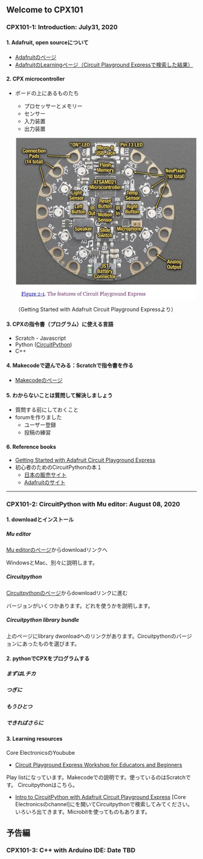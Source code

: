 ## Welcome to CPX101

### CPX101-1: Introduction: July31, 2020

#### 1. Adafruit, open sourceについて

- [Adafruitのページ](https://www.adafruit.com/)
- [AdafruitのLearningページ（Circuit Playground Expressで検索した結果）](https://learn.adafruit.com/search?q=circuit%2520playground%2520express)

#### 2. CPX microcontroller

- ボードの上にあるものたち
  - プロセッサーとメモリー
  - センサー
  - 入力装置
  - 出力装置
  
  ![](./resources/pict/Annotation_2020-07-25_135948.jpg)
  
  （Getting Started with Adafruit Circuit Playground Expressより）

#### 3. CPXの指令書（プログラム）に使える言語

- Scratch - Javascript
- Python ([CircuitPython](https://circuitpython.org/))
- C++

#### 4. Makecodeで遊んでみる：Scratchで指令書を作る

- [Makecodeのページ](https://www.microsoft.com/en-us/makecode)

#### 5. わからないことは質問して解決しましょう

- 質問する前にしておくこと
- forumを作りました
  - ユーザー登録
  - 投稿の練習

#### 6. Reference books

- [Getting Started with Adafruit Circuit Playground Express](https://read.amazon.com/kp/embed?asin=B07H9J3G2P&preview=newtab&linkCode=kpe&ref_=cm_sw_r_kb_dp_-i8gFbFKKVSZX)
- 初心者のためのCircuitPythonの本１
  - [日本の販売サイト](https://booth.pm/ja/items/1575764)
  - [Adafruitのサイト](https://www.adafruit.com/product/4024)

---

### CPX101-2: CircuitPython with Mu editor: August 08, 2020

#### 1. downloadとインストール

##### Mu editor
[Mu editorのページ](https://codewith.mu)からdownloadリンクへ

WindowsとMac、別々に説明します。

##### Circuitpython
[Circuitpythonのページ](https://circuitpython.org/)からdownloadリンクに進む

バージョンがいくつかあります。どれを使うかを説明します。

##### Circuitpython library bundle
上のページにlibrary dwonloadへのリンクがあります。Circuitpythonのバージョンにあったものを選びます。

#### 2. pythonでCPXをプログラムする
##### まずはLチカ
##### つぎに
##### もうひとつ
##### できればさらに

#### 3. Learning resources
Core ElectronicsのYoubube
- [Circuit Playground Express Workshop for Educators and Beginners](https://www.youtube.com/playlist?list=PLPK2l9Knytg4DJXeM5Jg-xgEH8RYkLuPg)

Play listになっています。Makecodeでの説明です。使っているのはScratchです。
Circuitpythonはこちら。

- [Intro to CircuitPython with Adafruit Circuit Playground Express](https://www.youtube.com/watch?v=TIcq6sr7EmY&t=536s)
[Core Electronicsのchannel]にを開いてCircuitpythonで検索してみてください。いろいろ出てきます。Microbitを使ってものもあります。


## 予告編

### CPX101-3: C++ with Arduino IDE: Date TBD
